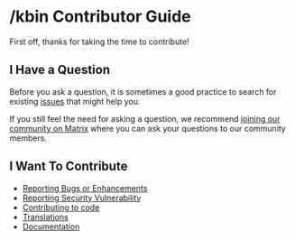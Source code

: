 # /kbin Contributor Guide

First off, thanks for taking the time to contribute!

## I Have a Question

Before you ask a question, it is sometimes a good practice to search for existing [issues](https://codeberg.org/Kbin/kbin-core/issues) that might help you.

If you still feel the need for asking a question, we recommend [joining our community on Matrix](https://matrix.to/#/%23kbin-space:matrix.org) where you can ask your questions to our community members.

## I Want To Contribute

- [Reporting Bugs or Enhancements](https://codeberg.org/Kbin/kbin-core/wiki/Contributing#reporting-issues)
- [Reporting Security Vulnerability](https://codeberg.org/Kbin/kbin-core/wiki/Contributing#reporting-security-vulnerability)
- [Contributing to code](https://codeberg.org/Kbin/kbin-core/wiki/Contributing#code)
- [Translations](https://codeberg.org/Kbin/kbin-core/wiki/Contributing#translations)
- [Documentation](https://codeberg.org/Kbin/kbin-core/wiki/Contributing#documentation)
